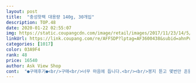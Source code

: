 ```yaml
---
layout: post 
title:  "충성핫팩 대용량 140g, 30개입" 
description: TOP.48 
date: 2020-01-22 02:55:07 
img: https://static.coupangcdn.com/image/retail/images/2017/11/23/14/5/54459d3a-be4e-489c-96c5-8ccb0ab8ace4.jpg 
linkUrl: https://link.coupang.com/re/AFFSDP?lptag=AF3600438&subid=ahnPublicAsk&pageKey=48835111&itemId=172827299&vendorItemId=3414447349&traceid=V0-113-2b88d4a37c335ba3 
categories: [1017] 
color: 03A9F4 
rank: 48 
price: 16540 
author: Ask View Shop 
cont:  "●구매후기●<br/>구매<br/>너무 마음에 듭니다.<br/><br/>봉지 뜯고 몇번만 흔들면, 금방 따뜻해져요~ 너무 만족합니다.<br/><br/>생리할때 항상 하나씩 가지고  다니며, 배에도 넣고, 허리에도 넣어보고 자기전에도 하나씩 손에 쥐고 자면 이렇게 따뜻할수가 없어요~<br/>손발이 항상차서<br/>어깨팔에대고있으면좋아요<br/>좋네요<br/>찜질용으로구매했네요<br/>추위를 워낙심하게타는 아들이 추운지역으로 입대하는 아들에게 입소식때 반입가능하다해서 챙겨주려고 주문했어요 가기전에  집에서 사용해봤는데 다음날까지  보온이 오래가네요 물론 밖에서 사용하는거하곤 다르겠지만 만족합니다<br/>충성핫팩 대용량 너무 좋아요~<br/>한번에 30개를 받아서 너무 좋아요<br/>" 
---
```

